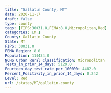 ```yaml
---
title: "Gallatin County, MT"
date: 2020-11-17
draft: false
type: county
tags: [FIPS:30031.0,FEMA:8.0,Micropolitan,Red]
categories: [MT]
County: Gallatin County
State: MT
FIPS: 30031.0
FEMA_Region: 8.0
Population: 114434.0
NCHS_Urban_Rural_Classification: Micropolitan
Tests_in_prior_14_days: 5129.0
Fourteen_day_test_rate_per_100000: 4482.0
Percent_Positivity_in_prior_14_days: 0.242
Level: Red
url: /states/MT/gallatin-county
---
```



